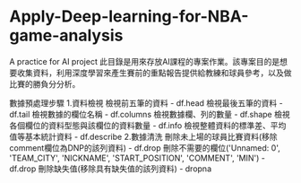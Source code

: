 # Apply-Deep-learning-for-NBA-game-analysis
A practice for AI project
此目錄是用來存放AI課程的專案作業。該專案目的是想要收集資料，利用深度學習來產生賽前的重點報告提供給教練和球員參考，以及做比賽的勝負分分析。

數據預處理步驟
1.資料檢視
檢視前五筆的資料 - df.head
檢視最後五筆的資料 - df.tail
檢視數據的欄位名稱 - df.columns
檢視數據欄、列的數量 - df.shape
檢視各個欄位的資料型態與該欄位的資料數量 - df.info
檢視整體資料的標準差、平均值等基本統計資料 - df.describe
2.數據清洗
刪除未上場的球員比賽資料(移除comment欄位為DNP的該列資料) - df.drop
刪除不需要的欄位('Unnamed: 0', 'TEAM_CITY', 'NICKNAME', 'START_POSITION', 'COMMENT', 'MIN') - df.drop
刪除缺失值(移除具有缺失值的該列資料) - dropna